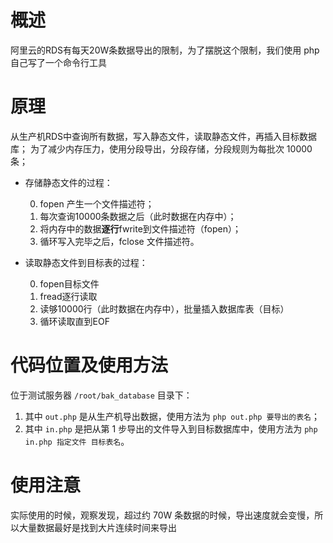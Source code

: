 # 概述
阿里云的RDS有每天20W条数据导出的限制，为了摆脱这个限制，我们使用 php 自己写了一个命令行工具

# 原理

从生产机RDS中查询所有数据，写入静态文件，读取静态文件，再插入目标数据库；
为了减少内存压力，使用分段导出，分段存储，分段规则为每批次 10000 条；

- 存储静态文件的过程：

	0. fopen 产生一个文件描述符；
	1. 每次查询10000条数据之后（此时数据在内存中）；
	2. 将内存中的数据**逐行**fwrite到文件描述符（fopen）；
	3. 循环写入完毕之后，fclose 文件描述符。
	
- 读取静态文件到目标表的过程：

	0. fopen目标文件
	1. fread逐行读取
	2. 读够10000行（此时数据在内存中），批量插入数据库表（目标）
	3. 循环读取直到EOF


# 代码位置及使用方法

位于测试服务器 `/root/bak_database` 目录下：
1. 其中 `out.php` 是从生产机导出数据，使用方法为 `php out.php 要导出的表名`；
2. 其中 `in.php` 是把从第 1 步导出的文件导入到目标数据库中，使用方法为 `php in.php 指定文件 目标表名`。

# 使用注意

实际使用的时候，观察发现，超过约 70W 条数据的时候，导出速度就会变慢，所以大量数据最好是找到大片连续时间来导出
